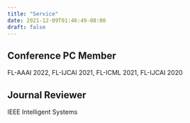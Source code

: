 ```yaml
---
title: "Service"
date: 2021-12-09T01:46:49-08:00
draft: false
---
```

## Conference PC Member
FL-AAAI 2022, FL-IJCAI 2021, FL-ICML 2021, FL-IJCAI 2020

## Journal Reviewer
IEEE Intelligent Systems
